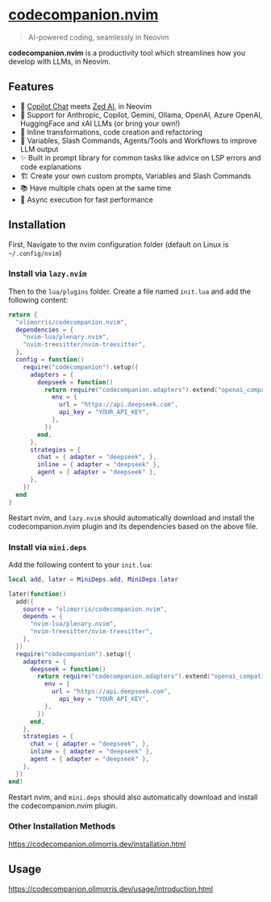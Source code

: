 # [codecompanion.nvim](https://github.com/olimorris/codecompanion.nvim)

> AI-powered coding, seamlessly in Neovim

**codecompanion.nvim** is a productivity tool which streamlines how you develop with LLMs, in Neovim.

## Features

- :speech_balloon: [Copilot Chat](https://github.com/features/copilot) meets [Zed AI](https://zed.dev/blog/zed-ai), in Neovim
- :electric_plug: Support for Anthropic, Copilot, Gemini, Ollama, OpenAI, Azure OpenAI, HuggingFace and xAI LLMs (or bring your own!)
- :rocket: Inline transformations, code creation and refactoring
- :robot: Variables, Slash Commands, Agents/Tools and Workflows to improve LLM output
- :sparkles: Built in prompt library for common tasks like advice on LSP errors and code explanations
- :building_construction: Create your own custom prompts, Variables and Slash Commands
- :books: Have multiple chats open at the same time
- :muscle: Async execution for fast performance

## Installation

First, Navigate to the nvim configuration folder (default on Linux is `~/.config/nvim`)

### Install via `lazy.nvim`

Then to the `lua/plugins` folder. Create a file named `init.lua` and add the following content:

```lua
return {
  "olimorris/codecompanion.nvim",
  dependencies = {
    "nvim-lua/plenary.nvim",
    "nvim-treesitter/nvim-treesitter",
  },
  config = function()
    require("codecompanion").setup({
      adapters = {
        deepseek = function()
          return require("codecompanion.adapters").extend("openai_compatible", {
            env = {
              url = "https://api.deepseek.com",
              api_key = "YOUR_API_KEY",
            },
          })
        end,
      },
      strategies = {
        chat = { adapter = "deepseek", },
        inline = { adapter = "deepseek" },
        agent = { adapter = "deepseek" },
      },
    })
  end
}
```
Restart nvim, and `lazy.nvim` should automatically download and install the codecompanion.nvim plugin and its dependencies based on the above file.

### Install via `mini.deps`

Add the following content to your `init.lua`:

```lua
local add, later = MiniDeps.add, MiniDeps.later

later(function()
  add({
    source = "olimorris/codecompanion.nvim",
    depends = {
      "nvim-lua/plenary.nvim",
      "nvim-treesitter/nvim-treesitter",
    },
  })
  require("codecompanion").setup({
    adapters = {
      deepseek = function()
        return require("codecompanion.adapters").extend("openai_compatible", {
          env = {
            url = "https://api.deepseek.com",
              api_key = "YOUR_API_KEY",
          },
        })
      end,
    },
    strategies = {
      chat = { adapter = "deepseek", },
      inline = { adapter = "deepseek" },
      agent = { adapter = "deepseek" },
    },
  })
end)
```
Restart nvim, and `mini.deps` should also automatically download and install the codecompanion.nvim plugin.


### Other Installation Methods
https://codecompanion.olimorris.dev/installation.html

## Usage
https://codecompanion.olimorris.dev/usage/introduction.html

